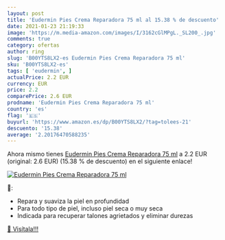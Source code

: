 ```yaml
---
layout: post
title: 'Eudermin Pies Crema Reparadora 75 ml al 15.38 % de descuento'
date: 2021-01-23 21:19:33
image: 'https://m.media-amazon.com/images/I/3162cGlMPgL._SL200_.jpg'
comments: true
category: ofertas
author: ring
slug: 'B00YTS8LX2-es Eudermin Pies Crema Reparadora 75 ml'
sku: 'B00YTS8LX2-es'
tags: [ 'eudermin', ]
actualPrice: 2.2 EUR
currency: EUR
price: 2.2
comparePrice: 2.6 EUR
prodname: 'Eudermin Pies Crema Reparadora 75 ml'
country: 'es'
flag: '🇪🇸'
buyurl: 'https://www.amazon.es/dp/B00YTS8LX2/?tag=tolees-21'
descuento: '15.38'
average: '2.20176470588235'
---
```


Ahora mismo tienes [Eudermin Pies Crema Reparadora 75 ml](https://www.amazon.es/dp/B00YTS8LX2/?tag=tolees-21) a 2.2 EUR (original: 2.6 EUR) (15.38 %  de descuento) en el siguiente enlace!

[![Eudermin Pies Crema Reparadora 75 ml](https://m.media-amazon.com/images/I/3162cGlMPgL._SL200_.jpg)](https://www.amazon.es/dp/B00YTS8LX2/?tag=tolees-21)

🔎:

- Repara y suaviza la piel en profundidad
- Para todo tipo de piel, incluso piel seca o muy seca
- Indicada para recuperar talones agrietados y eliminar durezas

[🛒 Visítala!!!](https://www.amazon.es/dp/B00YTS8LX2/?tag=tolees-21)
